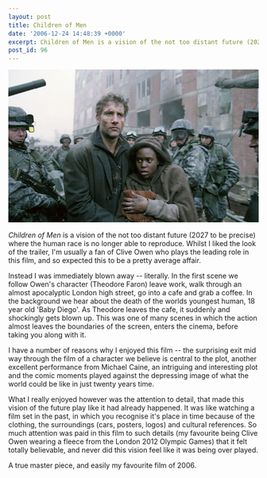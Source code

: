 ```yaml
---
layout: post
title: Children of Men
date: '2006-12-24 14:48:39 +0000'
excerpt: Children of Men is a vision of the not too distant future (2027 to be precise) where the human race is no longer able to reproduce.
post_id: 96
---
```

![Scene from Children of Men](/assets/2006/12/children_of_men.jpg)

<cite>Children of Men</cite> is a vision of the not too distant future (2027 to be precise) where the human race is no longer able to reproduce. Whilst I liked the look of the trailer, I'm usually a fan of Clive Owen who plays the leading role in this film, and so expected this to be a pretty average affair.

Instead I was immediately blown away -- literally. In the first scene we follow Owen's character (Theodore Faron) leave work, walk through an almost apocalyptic London high street, go into a cafe and grab a coffee. In the background we hear about the death of the worlds youngest human, 18 year old 'Baby Diego'. As Theodore leaves the cafe, it suddenly and shockingly gets blown up. This was one of many scenes in which the action almost leaves the boundaries of the screen, enters the cinema, before taking you along with it.

I have a number of reasons why I enjoyed this film -- the surprising exit mid way through the film of a character we believe is central to the plot, another excellent performance from Michael Caine, an intriguing and interesting plot and the comic moments played against the depressing image of what the world could be like in just twenty years time.

What I really enjoyed however was the attention to detail, that made this vision of the future play like it had already happened. It was like watching a film set in the past, in which you recognise it's place in time because of the clothing, the surroundings (cars, posters, logos) and cultural references. So much attention was paid in this film to such details (my favourite being Clive Owen wearing a fleece from the London 2012 Olympic Games) that it felt totally believable, and never did this vision feel like it was being over played.

A true master piece, and easily my favourite film of 2006.